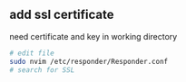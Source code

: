 ## add ssl certificate
need certificate and key in working directory
```bash
# edit file
sudo nvim /etc/responder/Responder.conf
# search for SSL
```
